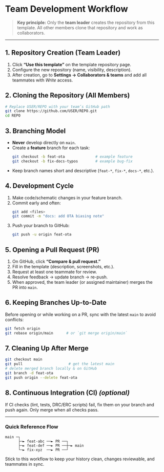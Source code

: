 # Team Development Workflow

> **Key principle:** Only the **team leader** creates the repository from this template. All other members clone that repository and work as collaborators.

---

## 1. Repository Creation (Team Leader)
1. Click **“Use this template”** on the template repository page.
2. Configure the new repository (name, visibility, description).
3. After creation, go to **Settings → Collaborators & teams** and add all teammates with *Write* access.

## 2. Cloning the Repository (All Members)
```bash
# Replace USER/REPO with your team’s GitHub path
git clone https://github.com/USER/REPO.git
cd REPO
```

## 3. Branching Model
- **Never** develop directly on `main`.
- Create a **feature** branch for each task:
  ```bash
  git checkout -b feat-ota              # example feature
  git checkout -b fix-docs-typos        # example bug-fix
  ```
- Keep branch names short and descriptive (`feat-*`, `fix-*`, `docs-*`, etc.).

## 4. Development Cycle
1. Make code/schematic changes in your feature branch.
2. Commit early and often:
   ```bash
   git add <files>
   git commit -m "docs: add OTA biasing note"
   ```
3. Push your branch to GitHub:
   ```bash
   git push -u origin feat-ota
   ```

## 5. Opening a Pull Request (PR)
1. On GitHub, click **“Compare & pull request.”**
2. Fill in the template (description, screenshots, etc.).
3. Request at least one teammate for review.
4. Resolve feedback → update branch → re-push.
5. When approved, the team leader (or assigned maintainer) merges the PR into `main`.

## 6. Keeping Branches Up-to-Date
Before opening or while working on a PR, sync with the latest `main` to avoid conflicts:
```bash
git fetch origin
git rebase origin/main      # or `git merge origin/main`
```

## 7. Cleaning Up After Merge
```bash
git checkout main
git pull                     # get the latest main
# delete merged branch locally & on GitHub
git branch -d feat-ota
git push origin --delete feat-ota
```

## 8. Continuous Integration (CI) *(optional)*
If CI checks (lint, tests, DRC/ERC scripts) fail, fix them on your branch and push again. Only merge when all checks pass.

---

### Quick Reference Flow
```
main ─┐
      ├─► feat-abc ──► PR ──┐
      ├─► feat-def ──► PR ──┼─► main
      └─► fix-xyz  ──► PR ──┘
```

Stick to this workflow to keep your history clean, changes reviewable, and teammates in sync. 